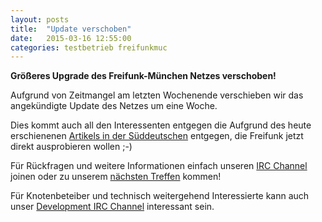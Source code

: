 ```yaml
---
layout: posts
title:  "Update verschoben"
date:   2015-03-16 12:55:00
categories: testbetrieb freifunkmuc
---
```


**Größeres Upgrade des Freifunk-München Netzes verschoben!**

Aufgrund von Zeitmangel am letzten Wochenende verschieben wir das angekündigte Update des Netzes um eine
Woche. 

Dies kommt auch all den Interessenten entgegen die Aufgrund des heute erschienenen [Artikels in der Süddeutschen][sz-artikel]
entgegen, die Freifunk jetzt direkt ausprobieren wollen ;-)

Für Rückfragen und weitere Informationen einfach unseren [IRC Channel][irc] joinen
oder zu unserem [nächsten Treffen][treffen] kommen!

Für Knotenbeteiber und technisch weitergehend Interessierte kann auch unser [Development IRC Channel][irc-dev] interessant sein. 

[irc]: https://webirc.darkfasel.net/#freifunk
[irc-dev]: https://webirc.darkfasel.net/#freifunk-dev
[treffen]: http://freifunkmuc.github.io/mitmachen/
[sz-artikel]: http://www.sueddeutsche.de/muenchen/hotspots-funkstille-in-muenchen-1.2394507#
